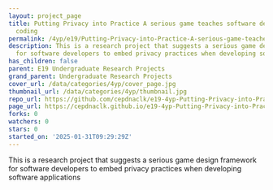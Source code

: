 ```yaml
---
layout: project_page
title: Putting Privacy into Practice A serious game teaches software developers secure
  coding
permalink: /4yp/e19/Putting-Privacy-into-Practice-A-serious-game-teaches-software-developers-secure-coding/
description: This is a research project that suggests a serious game design framework
  for software developers to embed privacy practices when developing software applications
has_children: false
parent: E19 Undergraduate Research Projects
grand_parent: Undergraduate Research Projects
cover_url: /data/categories/4yp/cover_page.jpg
thumbnail_url: /data/categories/4yp/thumbnail.jpg
repo_url: https://github.com/cepdnaclk/e19-4yp-Putting-Privacy-into-Practice-A-serious-game-teaches-software-developers-secure-coding
page_url: https://cepdnaclk.github.io/e19-4yp-Putting-Privacy-into-Practice-A-serious-game-teaches-software-developers-secure-coding
forks: 0
watchers: 0
stars: 0
started_on: '2025-01-31T09:29:29Z'
---
```


This is a research project that suggests a serious game design framework for software developers to embed privacy practices when developing software applications